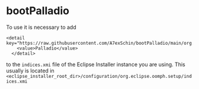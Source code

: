 # bootPalladio
To use it is necessary to add

```
<detail key="https://raw.githubusercontent.com/A7exSchin/bootPalladio/main/org.eclipse.setup">
    <value>Palladio</value>
  </detail>
```

to the `indices.xmi` file of the Eclipse Installer instance you are using. This usually is located in `<eclipse_installer_root_dir>/configuration/org.eclipse.oomph.setup/indices.xmi`